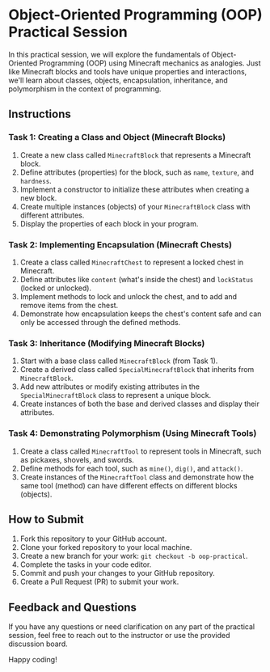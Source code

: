 # Object-Oriented Programming (OOP) Practical Session

In this practical session, we will explore the fundamentals of Object-Oriented Programming (OOP) using Minecraft mechanics as analogies. Just like Minecraft blocks and tools have unique properties and interactions, we'll learn about classes, objects, encapsulation, inheritance, and polymorphism in the context of programming.

## Instructions

### Task 1: Creating a Class and Object (Minecraft Blocks)

1. Create a new class called `MinecraftBlock` that represents a Minecraft block.
2. Define attributes (properties) for the block, such as `name`, `texture`, and `hardness`.
3. Implement a constructor to initialize these attributes when creating a new block.
4. Create multiple instances (objects) of your `MinecraftBlock` class with different attributes.
5. Display the properties of each block in your program.

### Task 2: Implementing Encapsulation (Minecraft Chests)

1. Create a class called `MinecraftChest` to represent a locked chest in Minecraft.
2. Define attributes like `content` (what's inside the chest) and `lockStatus` (locked or unlocked).
3. Implement methods to lock and unlock the chest, and to add and remove items from the chest.
4. Demonstrate how encapsulation keeps the chest's content safe and can only be accessed through the defined methods.

### Task 3: Inheritance (Modifying Minecraft Blocks)

1. Start with a base class called `MinecraftBlock` (from Task 1).
2. Create a derived class called `SpecialMinecraftBlock` that inherits from `MinecraftBlock`.
3. Add new attributes or modify existing attributes in the `SpecialMinecraftBlock` class to represent a unique block.
4. Create instances of both the base and derived classes and display their attributes.

### Task 4: Demonstrating Polymorphism (Using Minecraft Tools)

1. Create a class called `MinecraftTool` to represent tools in Minecraft, such as pickaxes, shovels, and swords.
2. Define methods for each tool, such as `mine()`, `dig()`, and `attack()`.
3. Create instances of the `MinecraftTool` class and demonstrate how the same tool (method) can have different effects on different blocks (objects).

## How to Submit

1. Fork this repository to your GitHub account.
2. Clone your forked repository to your local machine.
3. Create a new branch for your work: `git checkout -b oop-practical`.
4. Complete the tasks in your code editor.
5. Commit and push your changes to your GitHub repository.
6. Create a Pull Request (PR) to submit your work.

## Feedback and Questions

If you have any questions or need clarification on any part of the practical session, feel free to reach out to the instructor or use the provided discussion board.

Happy coding!